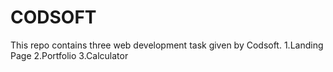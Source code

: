 # CODSOFT
This repo contains three web development task given by Codsoft.
1.Landing Page
2.Portfolio
3.Calculator
